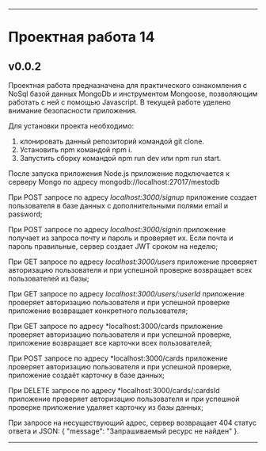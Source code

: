 ------
# Проектная работа 14 
## v0.0.2
Проектная работа предназначена для практического ознакомления с NoSql базой данных MongoDb и инструментом Mongoose, позволяющим работать с ней с помощью Javascript.
В текущей работе уделено внимание безопасности приложения. 

Для установки проекта необходимо:
1. клонировать данный репозиторий командой git clone.
2. Установить npm командой npm i.
3. Запустить сборку командой npm run dev или npm run start.

После запуска приложения Node.js приложение подключается к серверу Mongo по адресу mongodb://localhost:27017/mestodb

При POST запросе по адресу *localhost:3000/signup* приложение создает пользователя в базе данных с дополнительными полями email и password;

При POST запросе по адресу *localhost:3000/signin* приложение получает из запроса почту и пароль и проверяет их. Если почта и пароль правильные, сервер создает JWT сроком на неделю;

При GET запросе по адресу *localhost:3000/users* приложение проверяет авторизацию пользователя и при успешной проверке возвращает всех пользователей из базы;

При GET запросе по адресу *localhost:3000/users/:userId* приложение проверяет авторизацию пользователя и при успешной проверке приложение возвращает конкретного пользователя;

При GET запросе по адресу *localhost:3000/cards приложение проверяет авторизацию пользователя и при успешной проверке, приложение возвращает все карточки всех пользователей;

При POST запросе по адресу *localhost:3000/cards приложение проверяет авторизацию пользователя и при успешной проверке, приложение создаёт карточку в базе данных;

При DELETE запросе по адресу *localhost:3000/cards/:cardsId приложение проверяет авторизацию пользователя и при успешной проверке приложение удаляет карточку из базы данных;

При запросе на несуществующий адрес, сервер возвращает 404 статус ответа и JSON: { "message": "Запрашиваемый ресурс не найден" }.



___________
